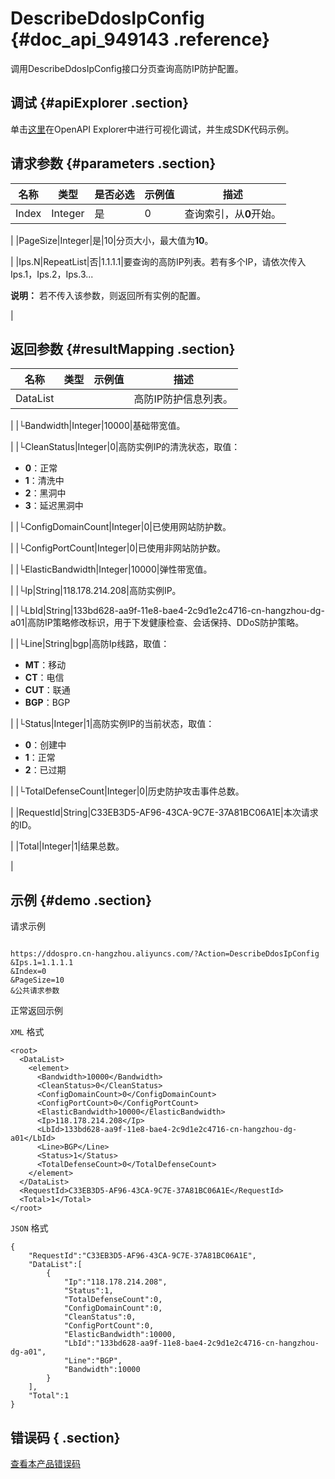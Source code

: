 # DescribeDdosIpConfig {#doc_api_949143 .reference}

调用DescribeDdosIpConfig接口分页查询高防IP防护配置。

## 调试 {#apiExplorer .section}

单击[这里](https://api.aliyun.com/#product=DDoSPro&api=DescribeDdosIpConfig)在OpenAPI Explorer中进行可视化调试，并生成SDK代码示例。

## 请求参数 {#parameters .section}

|名称|类型|是否必选|示例值|描述|
|--|--|----|---|--|
|Index|Integer|是|0|查询索引，从**0**开始。

 |
|PageSize|Integer|是|10|分页大小，最大值为**10**。

 |
|Ips.N|RepeatList|否|1.1.1.1|要查询的高防IP列表。若有多个IP，请依次传入Ips.1，Ips.2，Ips.3...

 **说明：** 若不传入该参数，则返回所有实例的配置。

 |

## 返回参数 {#resultMapping .section}

|名称|类型|示例值|描述|
|--|--|---|--|
|DataList| | |高防IP防护信息列表。

 |
|└Bandwidth|Integer|10000|基础带宽值。

 |
|└CleanStatus|Integer|0|高防实例IP的清洗状态，取值：

 -   **0**：正常
-   **1**：清洗中
-   **2**：黑洞中
-   **3**：延迟黑洞中

 |
|└ConfigDomainCount|Integer|0|已使用网站防护数。

 |
|└ConfigPortCount|Integer|0|已使用非网站防护数。

 |
|└ElasticBandwidth|Integer|10000|弹性带宽值。

 |
|└Ip|String|118.178.214.208|高防实例IP。

 |
|└LbId|String|133bd628-aa9f-11e8-bae4-2c9d1e2c4716-cn-hangzhou-dg-a01|高防IP策略修改标识，用于下发健康检查、会话保持、DDoS防护策略。

 |
|└Line|String|bgp|高防Ip线路，取值：

 -   **MT**：移动
-   **CT**：电信
-   **CUT**：联通
-   **BGP**：BGP

 |
|└Status|Integer|1|高防实例IP的当前状态，取值：

 -   **0**：创建中
-   **1**：正常
-   **2**：已过期

 |
|└TotalDefenseCount|Integer|0|历史防护攻击事件总数。

 |
|RequestId|String|C33EB3D5-AF96-43CA-9C7E-37A81BC06A1E|本次请求的ID。

 |
|Total|Integer|1|结果总数。

 |

## 示例 {#demo .section}

请求示例

``` {#request_demo}

https://ddospro.cn-hangzhou.aliyuncs.com/?Action=DescribeDdosIpConfig
&Ips.1=1.1.1.1
&Index=0
&PageSize=10
&公共请求参数

```

正常返回示例

`XML` 格式

``` {#xml_return_success_demo}
<root>
  <DataList>
    <element>
      <Bandwidth>10000</Bandwidth>
      <CleanStatus>0</CleanStatus>
      <ConfigDomainCount>0</ConfigDomainCount>
      <ConfigPortCount>0</ConfigPortCount>
      <ElasticBandwidth>10000</ElasticBandwidth>
      <Ip>118.178.214.208</Ip>
      <LbId>133bd628-aa9f-11e8-bae4-2c9d1e2c4716-cn-hangzhou-dg-a01</LbId>
      <Line>BGP</Line>
      <Status>1</Status>
      <TotalDefenseCount>0</TotalDefenseCount>
    </element>
  </DataList>
  <RequestId>C33EB3D5-AF96-43CA-9C7E-37A81BC06A1E</RequestId>
  <Total>1</Total>
</root>

```

`JSON` 格式

``` {#json_return_success_demo}
{
	"RequestId":"C33EB3D5-AF96-43CA-9C7E-37A81BC06A1E",
	"DataList":[
		{
			"Ip":"118.178.214.208",
			"Status":1,
			"TotalDefenseCount":0,
			"ConfigDomainCount":0,
			"CleanStatus":0,
			"ConfigPortCount":0,
			"ElasticBandwidth":10000,
			"LbId":"133bd628-aa9f-11e8-bae4-2c9d1e2c4716-cn-hangzhou-dg-a01",
			"Line":"BGP",
			"Bandwidth":10000
		}
	],
	"Total":1
}
```

## 错误码 { .section}

[查看本产品错误码](https://error-center.aliyun.com/status/product/DDoSPro)

